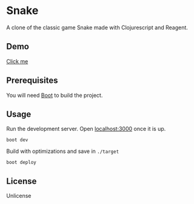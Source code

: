 # Snake

A clone of the classic game Snake made with Clojurescript and Reagent.

## Demo

[Click me](https://springstead.me/projects/snake/demo/)

## Prerequisites

You will need [Boot](http://boot-clj.com/) to build the project.

## Usage

Run the development server. Open [localhost:3000](http://localhost:3000) once it is up.

```
boot dev
```

Build with optimizations and save in `./target`
```
boot deploy
```

## License

Unlicense
